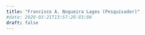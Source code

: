 ```yaml
---
title: "Francisco A. Nogueira Lages (Pesquisador)"
#date: 2020-03-21T13:57:20-03:00
draft: false
---
```


